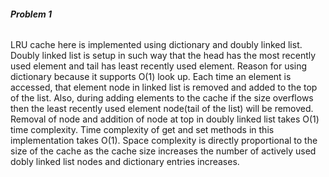###### **Problem 1** 

LRU cache here is implemented using dictionary and doubly linked list. Doubly linked list is setup in such way that the head has the most recently used element and tail has least recently used element. Reason for using dictionary because it supports O(1) look up. Each time an element is accessed, that element node in linked list is removed and added to the top of the list. Also, during adding elements to the cache if the size overflows then the least recently used element node(tail of the list) will be removed. Removal of node and addition of node at top in doubly linked list takes O(1) time complexity. Time complexity of get and set methods in this implementation takes O(1). Space complexity is directly proportional to the size of the cache as the cache size increases the number of actively used dobly linked list nodes and dictionary entries increases. 